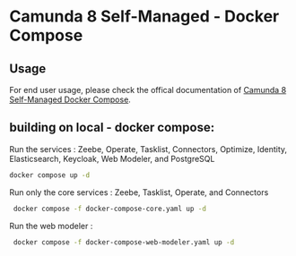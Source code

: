 # Camunda 8 Self-Managed - Docker Compose

## Usage

For end user usage, please check the offical documentation of [Camunda 8 Self-Managed Docker Compose](https://docs.camunda.io/docs/next/self-managed/setup/deploy/local/docker-compose/).


## building on local - docker compose:

Run the services : Zeebe, Operate, Tasklist, Connectors, Optimize, Identity, Elasticsearch, Keycloak, Web Modeler, and PostgreSQL

```bash
docker compose up -d
```

Run only the core services :  Zeebe, Tasklist, Operate, and Connectors

```bash
 docker compose -f docker-compose-core.yaml up -d
```

Run the web modeler : 

```bash
 docker compose -f docker-compose-web-modeler.yaml up -d                        
```